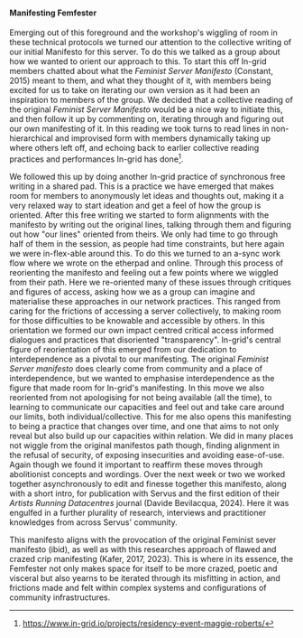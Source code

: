 #### Manifesting Femfester

Emerging out of this foreground and the workshop's wiggling of room in these technical protocols we turned our attention to the collective writing of our initial Manifesto for this server. To do this we talked as a group about how we wanted to orient our approach to this. To start this off In-grid members chatted about what the *Feminist Server Manifesto* (Constant, 2015) meant to them, and what they thought of it, with members being excited for us to take on iterating our own version as it had been an inspiration to members of the group. We decided that a collective reading of the original *Feminist Server Manifesto* would be a nice way to initiate this, and then follow it up by commenting on, iterating through and figuring out our own manifesting of it. In this reading we took turns to read lines in non-hierarchical and improvised form with members dynamically taking up where others left off, and echoing back to earlier collective reading practices and performances In-grid has done[^59].

We followed this up by doing another In-grid practice of synchronous free writing in a shared pad. This is a practice we have emerged that makes room for members to anonymously let ideas and thoughts out, making it a very relaxed way to start ideation and get a feel of how the group is oriented. After this free writing we started to form alignments with the manifesto by writing out the original lines, talking through them and figuring out how "our lines" oriented from theirs. We only had time to go through half of them in the session, as people had time constraints, but here again we were in-flex-able around this. To do this we turned to an a-sync work flow where we wrote on the etherpad and online. Through this process of reorienting the manifesto and feeling out a few points where we wiggled from their path. Here we re-oriented many of these issues through critiques and figures of access, asking how we as a group can imagine and materialise these approaches in our network practices. This ranged from caring for the frictions of accessing a server collectively, to making room for those difficulties to be knowable and accessible by others. In this orientation we formed our own impact centred critical access informed dialogues and practices that disoriented "transparency". In-grid's central figure of reorientation of this emerged from our dedication to interdependence as a pivotal to our manifesting. The original *Feminist Server manifesto* does clearly come from community and a place of interdependence, but we wanted to emphasise interdependence as the figure that made room for In-grid's manifesting. In this move we also reoriented from not apologising for not being available (all the time), to learning to communicate our capacities and feel out and take care around our limits, both individual/collective. This for me also opens this manifesting to being a practice that changes over time, and one that aims to not only reveal but also build up our capacities within relation. We did in many places not wiggle from the original manifestos path though, finding alignment in the refusal of security, of exposing insecurities and avoiding ease-of-use. Again though we found it important to reaffirm these moves through abolitionist concepts and wordings. Over the next week or two we worked together asynchronously to edit and finesse together this manifesto, along with a short intro, for publication with Servus and the first edition of their *Artists Running Datacentres* journal (Davide Bevilacqua, 2024). Here it was engulfed in a further plurality of research, interviews and practitioner knowledges from across Servus' community. 

This manifesto aligns with the provocation of the original Feminist sever manifesto (ibid), as well as with this researches approach of flawed and crazed crip manifesting (Kafer, 2017, 2023). This is where in its essence, the Femfester not only makes space for itself to be more crazed, poetic and visceral but also yearns to be iterated through its misfitting in action, and frictions made and felt within complex systems and configurations of community infrastructures. 

[^59]: https://www.in-grid.io/projects/residency-event-maggie-roberts/